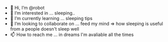 - 👋 Hi, I’m @robot
- 👀 I’m interested in ... sleeping..
- 🌱 I’m currently learning ... sleeping tips 
- 💞️ I’m looking to collaborate on ... feed my mind => how sleeping is useful from a people doesn't sleep well
- 📫 How to reach me ... in dreams I'm avaliable all the times 


<!---
✨test ev. ✨
--->
